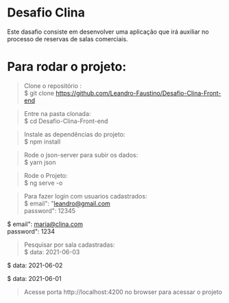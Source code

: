 # Desafio Clina 
Este dasafio consiste em desenvolver uma aplicação que irá auxiliar no processo de reservas de salas comerciais.


# Para rodar o projeto:
>Clone o repositório :</br>
$ git clone https://github.com/Leandro-Faustino/Desafio-Clina-Front-end </br>

> Entre na pasta clonada:</br>
$ cd Desafio-Clina-Front-end  </br>

> Instale as dependências do projeto: </br>
$ npm install </br>

> Rode o json-server para subir os dados: </br>
$ yarn json </br>

> Rode o Projeto: </br>
$ ng serve -o  </br>

> Para fazer login com usuarios cadastrados: </br>
$ email": "leandro@gmail.com </br>
  password": 12345 </br>
    
$ email": maria@clina.com </br>
  password": 1234   </br>

> Pesquisar por sala cadastradas: </br>
$ data: 2021-06-03 </br>
 
$ data: 2021-06-02 </br> 

$ data: 2021-06-01 </br>
 

> Acesse porta http://localhost:4200 no browser para acessar o projeto </br>





